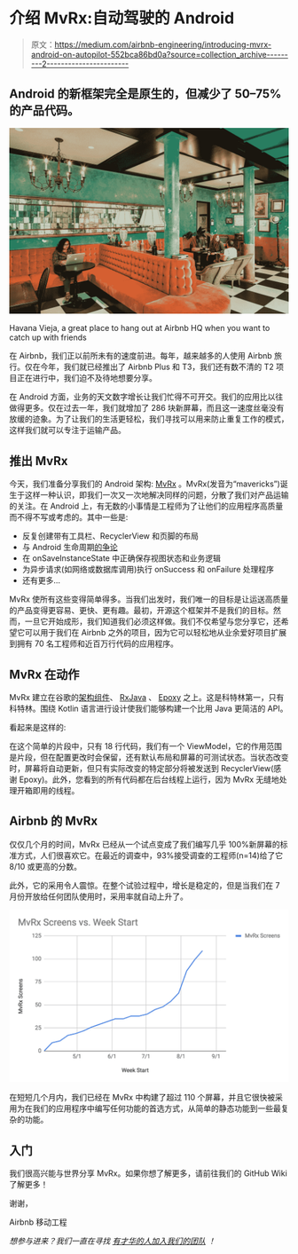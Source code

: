 # 介绍 MvRx:自动驾驶的 Android

> 原文：<https://medium.com/airbnb-engineering/introducing-mvrx-android-on-autopilot-552bca86bd0a?source=collection_archive---------2----------------------->

## Android 的新框架完全是原生的，但减少了 50–75%的产品代码。

![](img/ed0e5bd9dfd12f795dc7f1bd5460c87c.png)

Havana Vieja, a great place to hang out at Airbnb HQ when you want to catch up with friends

在 Airbnb，我们正以前所未有的速度前进。每年，越来越多的人使用 Airbnb 旅行。仅在今年，我们就已经推出了 Airbnb Plus 和 T3，我们还有数不清的 T2 项目正在进行中，我们迫不及待地想要分享。

在 Android 方面，业务的天文数字增长让我们忙得不可开交。我们的应用比以往做得更多。仅在过去一年，我们就增加了 286 块新屏幕，而且这一速度丝毫没有放缓的迹象。为了让我们的生活更轻松，我们寻找可以用来防止重复工作的模式，这样我们就可以专注于运输产品。

## **推出 MvRx**

今天，我们准备分享我们的 Android 架构: [MvRx](https://github.com/airbnb/MvRx/) 。MvRx(发音为“mavericks”)诞生于这样一种认识，即我们一次又一次地解决同样的问题，分散了我们对产品运输的关注。在 Android 上，有无数的小事情是工程师为了让他们的应用程序高质量而不得不写或考虑的。其中一些是:

*   反复创建带有工具栏、RecyclerView 和页脚的布局
*   与 Android 生命周期[的争论](https://i.stack.imgur.com/fRxIQ.png)
*   在 onSaveInstanceState 中正确保存视图状态和业务逻辑
*   为异步请求(如网络或数据库调用)执行 onSuccess 和 onFailure 处理程序
*   还有更多…

MvRx 使所有这些变得简单得多。当我们出发时，我们唯一的目标是让运送高质量的产品变得更容易、更快、更有趣。最初，开源这个框架并不是我们的目标。然而，一旦它开始成形，我们知道我们必须这样做。我们不仅希望与您分享它，还希望它可以用于我们在 Airbnb 之外的项目，因为它可以轻松地从业余爱好项目扩展到拥有 70 名工程师和近百万行代码的应用程序。

## **MvRx 在动作**

MvRx 建立在谷歌的[架构组件](https://developer.android.com/topic/libraries/architecture/viewmodel)、 [RxJava](https://github.com/ReactiveX/RxJava) 、 [Epoxy](https://github.com/airbnb/epoxy) 之上。这是科特林第一，只有科特林。围绕 Kotlin 语言进行设计使我们能够构建一个比用 Java 更简洁的 API。

看起来是这样的:

在这个简单的片段中，只有 18 行代码，我们有一个 ViewModel，它的作用范围是片段，但在配置更改时会保留，还有默认布局和屏幕的可测试状态。当状态改变时，屏幕将自动更新，但只有实际改变的特定部分将被发送到 RecyclerView(感谢 Epoxy)。此外，您看到的所有代码都在后台线程上运行，因为 MvRx 无缝地处理开箱即用的线程。

## **Airbnb 的 MvRx**

仅仅几个月的时间，MvRx 已经从一个试点变成了我们编写几乎 100%新屏幕的标准方式，人们很喜欢它。在最近的调查中，93%接受调查的工程师(n=14)给了它 8/10 或更高的分数。

此外，它的采用令人震惊。在整个试验过程中，增长是稳定的，但是当我们在 7 月份开放给任何团队使用时，采用率就自动上升了。

![](img/538ecf1716732ccffcf4c39585811e34.png)

在短短几个月内，我们已经在 MvRx 中构建了超过 110 个屏幕，并且它很快被采用为在我们的应用程序中编写任何功能的首选方式，从简单的静态功能到一些最复杂的功能。

## **入门**

我们很高兴能与世界分享 MvRx。如果你想了解更多，请前往我们的 GitHub Wiki 了解更多！

谢谢，

Airbnb 移动工程

*想参与进来？我们一直在寻找* [*有才华的人加入我们的团队*](https://www.airbnb.com/careers) *！*